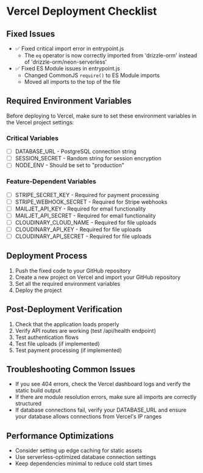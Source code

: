 # Vercel Deployment Checklist

## Fixed Issues
- ✅ Fixed critical import error in entrypoint.js
  - The `eq` operator is now correctly imported from 'drizzle-orm' instead of 'drizzle-orm/neon-serverless'
- ✅ Fixed ES Module issues in entrypoint.js
  - Changed CommonJS `require()` to ES Module imports
  - Moved all imports to the top of the file

## Required Environment Variables
Before deploying to Vercel, make sure to set these environment variables in the Vercel project settings:

### Critical Variables
- [ ] DATABASE_URL - PostgreSQL connection string
- [ ] SESSION_SECRET - Random string for session encryption
- [ ] NODE_ENV - Should be set to "production"

### Feature-Dependent Variables
- [ ] STRIPE_SECRET_KEY - Required for payment processing
- [ ] STRIPE_WEBHOOK_SECRET - Required for Stripe webhooks
- [ ] MAILJET_API_KEY - Required for email functionality
- [ ] MAILJET_API_SECRET - Required for email functionality
- [ ] CLOUDINARY_CLOUD_NAME - Required for file uploads
- [ ] CLOUDINARY_API_KEY - Required for file uploads
- [ ] CLOUDINARY_API_SECRET - Required for file uploads

## Deployment Process
1. Push the fixed code to your GitHub repository
2. Create a new project on Vercel and import your GitHub repository
3. Set all the required environment variables
4. Deploy the project

## Post-Deployment Verification
1. Check that the application loads properly
2. Verify API routes are working (test /api/health endpoint)
3. Test authentication flows
4. Test file uploads (if implemented)
5. Test payment processing (if implemented)

## Troubleshooting Common Issues
- If you see 404 errors, check the Vercel dashboard logs and verify the static build output
- If there are module resolution errors, make sure all imports are correctly structured
- If database connections fail, verify your DATABASE_URL and ensure your database allows connections from Vercel's IP ranges

## Performance Optimizations
- Consider setting up edge caching for static assets
- Use serverless-optimized database connection settings
- Keep dependencies minimal to reduce cold start times